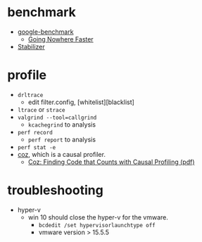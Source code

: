 # benchmark
* [google-benchmark](https://github.com/google/benchmark)
  * [Going Nowhere Faster](https://www.youtube.com/watch?v=2EWejmkKlxs&index=127&list=PLHTh1InhhwT6bwIpRk0ZbCA0N2p1taxd6&t=0s) 
* [Stabilizer](https://github.com/ccurtsinger/stabilizer)
# profile
* `drltrace`
  * edit filter.config, \[whitelist]\[blacklist]
* `ltrace` or `strace`
* `valgrind --tool=callgrind`
  * `kcachegrind` to analysis 
* `perf record`
  * `perf report` to analysis 
* `perf stat -e `
* [coz](https://github.com/plasma-umass/coz), which is a causal profiler.
  * [Coz: Finding Code that Counts with Causal Profiling (pdf)](http://arxiv.org/pdf/1608.03676v1.pdf)

# troubleshooting
* hyper-v
  * win 10 should close the hyper-v for the vmware.
    * `bcdedit /set hypervisorlaunchtype off`
    * vmware version > 15.5.5
 
